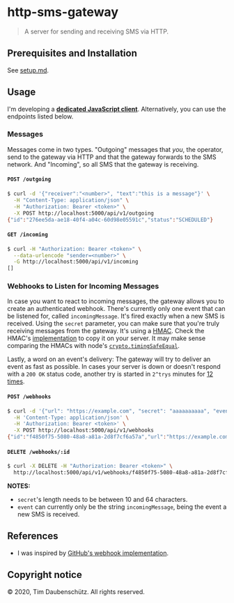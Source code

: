 # http-sms-gateway

> A server for sending and receiving SMS via HTTP.

## Prerequisites and Installation

See [setup.md](./docs/setup.md).

## Usage

I'm developing a **[dedicated JavaScript client](./client)**. Alternatively,
you can use the endpoints listed below.

### Messages

Messages come in two types. "Outgoing" messages that _you_, the operator, send
to the gateway via HTTP and that the gateway forwards to the SMS network. And
"Incoming", so all SMS that the gateway is receiving.

#### `POST /outgoing`

```bash
$ curl -d '{"receiver":"<number>", "text":"this is a message"}' \
  -H "Content-Type: application/json" \
  -H "Authorization: Bearer <token>" \
  -X POST http://localhost:5000/api/v1/outgoing
{"id":"276ee5da-ae18-40f4-a04c-60d98e05591c","status":"SCHEDULED"}
```

#### `GET /incoming`

```bash
$ curl -H "Authorization: Bearer <token>" \
  --data-urlencode "sender=<number>" \
  -G http://localhost:5000/api/v1/incoming
[]
```

### Webhooks to Listen for Incoming Messages

In case you want to react to incoming messages, the gateway allows you to
create an authenticated webhook. There's currently only one event that can be
listened for, called `incomingMessage`. It's fired exactly when a new SMS is
received.  Using the `secret` parameter, you can make sure that you're truly
receiving messages from the gateway. It's using a
[HMAC](https://en.wikipedia.org/wiki/HMAC). Check the HMAC's
[implementation](https://github.com/TimDaub/http-sms-gateway/blob/d7070f4ad6e56a60a7265f1db0461d747f76022d/src/controllers/webhooks.js#L49-L52)
to copy it on your server. It may make sense comparing the HMACs with node's
[`crypto.timingSafeEqual`](https://nodejs.org/api/crypto.html#crypto_crypto_timingsafeequal_a_b).

Lastly, a word on an event's delivery: The gateway will try to deliver an event
as fast as possible. In cases your server is down or doesn't respond with a
`200 OK` status code, another try is started in `2^trys` minutes for [12
times](https://github.com/TimDaub/http-sms-gateway/blob/d7070f4ad6e56a60a7265f1db0461d747f76022d/src/controllers/db.js#L169-L187).

#### `POST /webhooks`

```bash
$ curl -d '{"url": "https://example.com", "secret": "aaaaaaaaaa", "event": "incomingMessage"}' \
  -H 'Content-Type: application/json' \
  -H 'Authorization: Bearer <token>' \
  -X POST http://localhost:5000/api/v1/webhooks
{"id":"f4850f75-5080-48a8-a81a-2d8f7cf6a57a","url":"https://example.com","secret":"aaaaaaaaaa","event":"incomingMessage"}
```

#### `DELETE /webhooks/:id`

```bash
$ curl -X DELETE -H "Authorization: Bearer <token>" \
  http://localhost:5000/api/v1/webhooks/f4850f75-5080-48a8-a81a-2d8f7cf6a57a
```

**NOTES:** 

- `secret`'s length needs to be between 10 and 64 characters.
- `event` can currently only be the string `incomingMessage`, being the event a
  new SMS is received.

## References

- I was inspired by [GitHub's webhook
  implementation](https://developer.github.com/v3/repos/hooks/).

## Copyright notice

© 2020, Tim Daubenschütz. All rights reserved.
